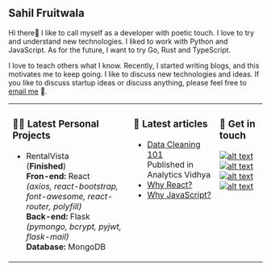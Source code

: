 ## Sahil Fruitwala

Hi there👋 I like to call myself as a developer with poetic touch. I love to try and understand new technologies. I liked to work with Python and JavaScript. As for the future, I want to try Go, Rust and TypeScript.

I love to teach others what I know. Recently, I started writing blogs, and this motivates me to keep going. I like to discuss new technologies and ideas. If you like to discuss startup ideas or discuss anything, please feel free to [email me](sahilfruitwala007@gmail.com) 💬.

<table><tr><td valign="top">

### 👨‍💻 Latest Personal Projects  
<!-- recent_releases starts -->
* RentalVista  
(**Finished**)  
**Fron-end:** React  
*(axios, react-bootstrap, font-awesome, react-router, polyfill)*  
**Back-end:** Flask  
*(pymongo, bcrypt, pyjwt, flask-mail)*  
**Database:** MongoDB 

 <!-- * [Frontend Repository](https://github.com/SahilFruitwala/rental-vista)
  * [Backend Repository](https://github.com/SahilFruitwala/rentalvista-backend) -->
</td><td valign="top">

### 📝 Latest articles
<!-- blog starts --> 
* [Data Cleaning 101](https://medium.com/analytics-vidhya/data-cleaning-101-b3d29223f256)  
Published in Analytics Vidhya
* [Why React?](https://sahilfruitwala.medium.com/why-react-b28d9c4d7c36)
* [Why JavaScript?](https://sahilfruitwala.medium.com/why-javascript-e438ae40fbd9)
</td><td valign="top">

### 📙 Get in touch
<!-- tils starts -->
[![alt text][1.1]][1]
[![alt text][2.1]][2]  
[![alt text][3.1]][3]
[![alt text][4.1]][4]

<!-- <a href="https://dev.to/sahil_"><img src="https://d2fltix0v2e0sb.cloudfront.net/dev-badge.svg" alt="Sahil's DEV Profile" height="37" width="36"></a> -->

<!-- tils ends -->
</td></tr></table>


<!-- links to social media icons -->
<!-- no need to change these -->

<!-- icons with padding -->

[1.1]: https://img.icons8.com/color/42/000000/twitter.png (Twitter)
[2.1]: https://img.icons8.com/color/42/000000/linkedin.png (LinkedIn)
[3.1]: https://img.icons8.com/color/42/000000/medium-monogram.png (Medium)
[4.1]: https://img.icons8.com/material-sharp/42/000000/github.png (Github)

<!-- links to your social media accounts -->
<!-- update these accordingly -->

[1]: https://twitter.com/Sahil_Fruitwala
[2]: https://www.linkedin.com/in/sahilfruitwala/
[3]: https://medium.com/@SahilFruitwala
[4]: https://github.com/SahilFruitwala

<!-- Please don't remove this: Grab your social icons from https://github.com/carlsednaoui/gitsocial -->

<!--
**SahilFruitwala/SahilFruitwala** is a ✨ _special_ ✨ repository because its `README.md` (this file) appears on your GitHub profile.

Here are some ideas to get you started:

- 🔭 I’m currently working on ...
- 🌱 I’m currently learning ...
- 👯 I’m looking to collaborate on ...
- 🤔 I’m looking for help with ...
- 💬 Ask me about ...
- 📫 How to reach me: ...
- 😄 Pronouns: ...
- ⚡ Fun fact: ...
-->
